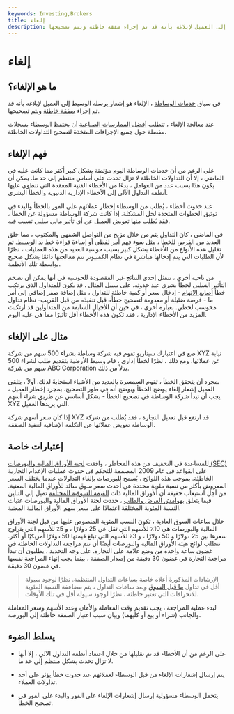 ```yaml
---
keywords: Investing,Brokers
title: إلغاء
description: الإلغاء هو إشعار يرسله الوسيط إلى العميل لإبلاغه بأنه قد تم إجراء صفقة خاطئة ويتم تصحيحها.
---
```


# إلغاء
## ما هو الإلغاء؟

في سياق [خدمات الوساطة](/brokerage-company) ، الإلغاء هو إشعار يرسله الوسيط إلى العميل لإبلاغه بأنه قد تم إجراء [صفقة خاطئة](/erroneous-trade) ويتم تصحيحها.

عند معالجة الإلغاء ، تتطلب [أفضل الممارسات الصناعية](/best_practices) أن يحتفظ الوسطاء بسجلات مفصلة حول جميع الإجراءات المتخذة لتصحيح التداولات الخاطئة.

## فهم الإلغاء

على الرغم من أن خدمات الوساطة اليوم مؤتمتة بشكل كبير أكثر مما كانت عليه في الماضي ، إلا أن التداولات الخاطئة لا تزال تحدث على أساس منتظم إلى حد ما. يمكن أن يكون هذا بسبب عدد من العوامل ، بدءًا من الأخطاء الفنية المعقدة التي تنطوي عليها أنظمة التداول الآلي إلى الأخطاء الإدارية الدنيوية والخطأ البشري.

عند حدوث أخطاء ، يُطلب من الوسطاء إخطار عملائهم على الفور بالخطأ والبدء في توثيق الخطوات المتخذة لحل المشكلة. إذا كانت شركة الوساطة مسؤولة عن الخطأ ، فقد يُطلب منها تعويض العميل عن أي تأثير مالي سلبي تسبب فيه.

في الماضي ، كان التداول يتم من خلال مزيج من التواصل الشفهي والمكتوب ، مما خلق العديد من الفرص للخطأ ، مثل سوء فهم أمر لفظي أو إساءة قراءة خط يد الوسيط. تم تقليل هذه الأنواع من الأخطاء بشكل كبير بسبب حوسبة العديد من هذه العمليات ، نظرًا لأن الطلبات التي يتم إدخالها مباشرة في نظام الكمبيوتر تتم معالجتها دائمًا بشكل صحيح بواسطة تلك الأنظمة.

من ناحية أخرى ، تتمثل إحدى النتائج غير المقصودة للحوسبة في أنها يمكن أن تضخم التأثير السلبي لخطأ بشري عند حدوثه. على سبيل المثال ، قد يكون للمتداول الذي يرتكب خطأ [أصابع الاتهام](/fat-finger-error) - إدخال سعر أو كمية خاطئة للتداول ، مثل إضافة صفر إضافي إلى أمر ما - فرصة ضئيلة أو معدومة لتصحيح خطأه قبل تنفيذه من قبل القريب- نظام تداول محوسب لحظي. بعبارة أخرى ، في حين أن الأجيال السابقة من المتداولين قد ارتكبت المزيد من الأخطاء الإدارية ، فقد تكون هذه الأخطاء أقل تأثيرًا مما هي عليه اليوم.

## مثال على الإلغاء

ضع في اعتبارك سيناريو تقوم فيه شركة وساطة بشراء 500 سهم من شركة XYZ نيابة عن عملائها. ومع ذلك ، نظرًا لخطأ إداري ، قام وسيط الأرضية بتقديم طلب لشراء 500 سهم من شركة ABC Corporation بدلاً من ذلك.

بمجرد أن يتحقق الخطأ ، تقوم السمسرة بالعديد من الأشياء استجابةً لذلك. أولاً ، يتلقى العميل إشعار إلغاء يوضح الخطأ ويوضح أنه في طور التصحيح. بمجرد إخطار العميل ، يجب أن تبدأ شركة الوساطة في تصحيح الخطأ - بشكل أساسي عن طريق شراء أسهم XYZ التي يريدها العميل.

إذا كان سعر أسهم شركة XYZ قد ارتفع قبل تعديل التجارة ، فقد يُطلب من شركة الوساطة تعويض عملائها عن التكلفة الإضافية لتنفيذ الصفقة.

## إعتبارات خاصة

للمساعدة في التخفيف من هذه المخاطر ، وافقت [لجنة الأوراق المالية والبورصات (SEC)](/sec) على القواعد في عام 2009 المصممة للتحكم في حدوث عمليات الإعدام التجارية الخاطئة. بموجب هذه اللوائح ، يُسمح للبورصات بإلغاء التداولات عندما يختلف السعر المعروض بأكثر من نسبة مئوية محددة عن أحدث سعر سوق سائد للأوراق المالية المعنية. من أجل استيعاب حقيقة أن الأوراق المالية ذات [القيمة السوقية المختلفة](/marketcapitalization) تميل إلى التباين فيما يتعلق [بهوامش العرض والطلب](/bid-askspread) ، حددت لجنة الأوراق المالية والبورصات عتبات النسبة المئوية المختلفة اعتمادًا على سعر سهم الأوراق المالية المعنية.

خلال ساعات السوق العادية ، تكون النسب المئوية المنصوص عليها من قبل لجنة الأوراق المالية والبورصات هي 10٪ للأسهم التي تقل عن 25 دولارًا ، و 5٪ للأسهم التي يتراوح سعرها بين 25 دولارًا و 50 دولارًا ، و 3٪ للأسهم التي تبلغ قيمتها 50 دولارًا أمريكيًا أو أكثر. تتطلب لوائح هيئة الأوراق المالية والبورصات أيضًا أن تتم مراجعة التداولات الخاطئة في غضون ساعة واحدة من وضع علامة على التجارة. على وجه التحديد ، يطلبون أن تبدأ مراجعة التجارة في غضون 30 دقيقة من إصدار الصفقة ، بينما يجب إنهاء المراجعة نفسها في غضون 30 دقيقة.

> الإرشادات المذكورة أعلاه خاصة بساعات التداول المنتظمة. نظرًا لوجود سيولة أقل في تداول [ما قبل السوق](/premarket) وبعد ساعات التداول ، يتم مضاعفة النسبة المئوية للانحرافات التي تعتبر خاطئة ، نظرًا لوجود سيولة أقل في تلك الأوقات.

>

لبدء عملية المراجعة ، يجب تقديم وقت المعاملة والأمان وعدد الأسهم وسعر المعاملة والجانب (شراء أو بيع أو كليهما) وبيان سبب اعتبار الصفقة خاطئة إلى البورصة.

## يسلط الضوء

- على الرغم من أن الأخطاء قد تم تقليلها من خلال اعتماد أنظمة التداول الآلي ، إلا أنها لا تزال تحدث بشكل منتظم إلى حد ما.

- يتم إرسال إشعارات الإلغاء من قبل الوسطاء لعملائهم عند حدوث خطأ يؤثر على أحد تداولات العملاء.

- يتحمل الوسطاء مسؤولية إرسال إشعارات الإلغاء على الفور والبدء على الفور في تصحيح الخطأ.

